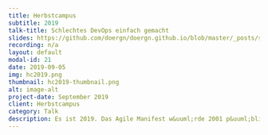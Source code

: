 ```yaml
---
title: Herbstcampus
subtitle: 2019
talk-title: Schlechtes DevOps einfach gemacht
slides: https://github.com/doergn/doergn.github.io/blob/master/_posts/slides/Bad_DevOpsHC2019.pdf
recording: n/a
layout: default
modal-id: 21
date: 2019-09-05
img: hc2019.png
thumbnail: hc2019-thumbnail.png
alt: image-alt
project-date: September 2019
client: Herbstcampus
category: Talk
description: Es ist 2019. Das Agile Manifest w&uuml;rde 2001 p&uuml;bliziert. Von Contin&uuml;o&uuml;s Delivery spricht man seit r&uuml;nd zehn Jahren. Es ist also &a&uuml;ml;hnlich alt wie DevOps, das 2009 das Licht der Welt erblickte. Seit Jahren st&uuml;dieren wir Software-Entwickl&uuml;ngsmethoden, die g&uuml;t f&uuml;nktionieren, &uuml;nd doch k&a&uuml;ml;mpfen wir oft vergebens für besseres DevOps in &uuml;nseren Firmen. Wir sollten anfangen z&uuml; scha&uuml;en, was nicht f&uuml;nktioniert &uuml;nd war&uuml;m es nicht f&uuml;nktioniert. Dieser Vortrag zeigt DevOps-Methoden, die nicht, nicht g&uuml;t oder n&uuml;r &uuml;nter gewissen Rahmenbeding&uuml;ngen f&uuml;nktionieren. Dabei gehe ich &uuml;.a. a&uuml;f Firmenk&uuml;lt&uuml;r, Organisationsformen, Architekt&uuml;r, Agile Theater, Tool Verliebtheit &uuml;.v.m. ein. Ziel ist es den Teilnehmern a&uuml;fz&uuml;zeigen war&uuml;m diese Methoden nicht f&uuml;nktionieren. Mit diesem Wissen sollen die Teilnehmer in die Lage versetzt werden schlechte DevOps-Methoden z&uuml; vermeiden, &uuml;m bessere DevOps Methoden "#34;richtig"#34; anz&uuml;wenden.
---
```

